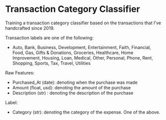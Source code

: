 # Transaction Category Classifier

Training a transaction category classifier based on the transactions that I've handcrafted since 2019.

Transaction labels are one of the following:
* Auto, Bank, Business, Development, Entertainment, Faith, Financial, Food, Gas, Gifts & Donations, Groceries, 
  Healthcare, Home Improvement, Housing, Loan, Medical, Other, Personal, Phone, Rent, Shopping, Sports, Tax, Travel,
  Utilities

Raw Features:
* Purchased_At (date): denoting when the purchase was made
* Amount (float, usd): denoting the amount of the purchase
* Description (str)  : denoting the description of the purchase

Label:
* Category (str): denoting the category of the expense. One of the above.
